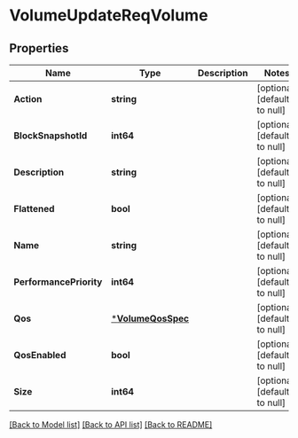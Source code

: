 # VolumeUpdateReqVolume

## Properties
Name | Type | Description | Notes
------------ | ------------- | ------------- | -------------
**Action** | **string** |  | [optional] [default to null]
**BlockSnapshotId** | **int64** |  | [optional] [default to null]
**Description** | **string** |  | [optional] [default to null]
**Flattened** | **bool** |  | [optional] [default to null]
**Name** | **string** |  | [optional] [default to null]
**PerformancePriority** | **int64** |  | [optional] [default to null]
**Qos** | [***VolumeQosSpec**](VolumeQosSpec.md) |  | [optional] [default to null]
**QosEnabled** | **bool** |  | [optional] [default to null]
**Size** | **int64** |  | [optional] [default to null]

[[Back to Model list]](../README.md#documentation-for-models) [[Back to API list]](../README.md#documentation-for-api-endpoints) [[Back to README]](../README.md)


